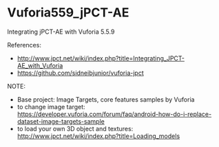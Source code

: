 # Vuforia559_jPCT-AE
Integrating jPCT-AE with Vuforia 5.5.9

References:
- http://www.jpct.net/wiki/index.php?title=Integrating_JPCT-AE_with_Vuforia
- https://github.com/sidneibjunior/vuforia-jpct

NOTE:
- Base project: Image Targets, core features samples by Vuforia
- to change image target: https://developer.vuforia.com/forum/faq/android-how-do-i-replace-dataset-image-targets-sample
- to load your own 3D object and textures: http://www.jpct.net/wiki/index.php?title=Loading_models
